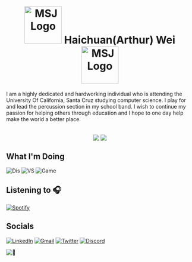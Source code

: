 <!--Intro-->
<h1 align="center">
<img src="https://cdn.schoolloop.com/uimgcdn/aHR0cHM6Ly9taXNzaW9uLWZ1c2QtY2Euc2Nob29sbG9vcC5jb20vdWltZy9maWxlLzE1MDAxNzg5NzE3NzgvMTQ1NjgyNTI3Njg4OS83NTk2NTAzNTIzNzcwMjIxNDcyLnBuZw==" alt="MSJ Logo" width="100" height="100">
    Haichuan(Arthur) Wei
   <img src="https://upload.wikimedia.org/wikipedia/commons/d/d8/SDS_UCSantaCruz_RedwoodSlug_WhiteGround.png" alt="MSJ Logo" width="100" height="100">
</h1> 
<p> I am a highly dedicated and hardworking individual who is attending the University Of California, Santa Cruz studying computer science. I play for and lead the percussion section in my school band. I wish to continue my passion for helping others through education and I hope to one day help make the world a better place. </p><br>
<div align="center">
  <a>
  <img align="center" src="https://github-readme-stats.vercel.app/api?username=Arthur-Systems&show_icons=true&theme=vue-dark&count_private=true&hide=contribs&hide_border=false"/> </a>
<a><img align="center" src="https://github-readme-stats.vercel.app/api/top-langs/?username=Arthur-Systems&langs_count=6&theme=vue-dark&layout=compact" /></a>
</div>
<h2> What I'm Doing </h2>

![Dis][Disstat-shield] ![VS][vsstat-shield] ![Game][gamestat-shield]

<h2> Listening to 🎧 </h2>

  [![Spotify][Spotify-shield]][Spotify-url]
<h2> Socials </h2>

 [![LinkedIn][linkedin-shield]][linkedin-url] [![Gmail][Gmail-shield]][Gmail-url] [![Twitter][Twitter-shield]][Twitter-url] [![Discord][Discord-shield]][Discord-url]

![👀][tracker-shield]
<!-- Shields -->
[linkedin-shield]: https://img.shields.io/badge/LinkedIn-0077B5?style=for-the-badge&logo=linkedin&logoColor=white
[Gmail-shield]: https://img.shields.io/badge/Gmail-D14836?style=for-the-badge&logo=gmail&logoColor=white
[Twitter-shield]:https://img.shields.io/badge/Twitter-1DA1F2?style=for-the-badge&logo=twitter&logoColor=white
[Discord-shield]:https://img.shields.io/badge/Discord-7289DA?style=for-the-badge&logo=discord&logoColor=white
[stats-url]:https://github-readme-stats.vercel.app/api?username=Arthur-Systems&show_icons=true&theme=vue-dark&count_private=true&hide=contribs&hide_border=false
[tracker-shield]:https://komarev.com/ghpvc/?username=Arthur-Systems
[Spotify-shield]:https://novatorem-three-weld.vercel.app/api/spotify 
[Langs-shield]:https://github-readme-stats.vercel.app/api/top-langs/?username=Arthur-Systems&langs_count=6&theme=vue-dark&layout=compact
[Disstat-shield]:https://dev.discordprofiles.me/badge/status/544361029434605578?style=flat-square
[vsstat-shield]:https://dev.discordprofiles.me/badge/vscode/544361029434605578?style=flat-square
[gamestat-shield]:https://dev.discordprofiles.me/badge/playing/544361029434605578?style=flat-square

<!-- Links -->
[linkedin-url]: https://www.linkedin.com/in/haichuanwei/
[Gmail-url]: https://mail.google.com/mail/?view=cm&source=mailto&to=arthur.wei50@gmail.com
[Twitter-url]:https://twitter.com/intent/user?screen_name=WeiHaichuan
[Discord-url]:https://discordapp.com/users/544361029434605578
[Spotify-url]:https://open.spotify.com/user/22qxmelpc5gmkycawd5zkuwfq
[Langs-url]:https://github.com/Arthur-Systems/




